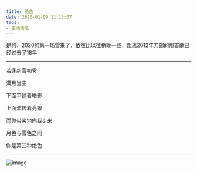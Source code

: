 ```yaml
---
title: 绝色
date: 2020-01-09 11:13:07
tags: 
- 生活随笔
---
```


是的，2020的第一场雪来了，依然比以往稍晚一些，距离2012年刀郎的那首歌已经过去了18年

***
若逢新雪初霁

满月当空

下面平铺着皓影

上面流转着亮银

而你带笑地向我步来

月色与雪色之间

你是第三种绝色

<!--more-->
***

![image](http://image.achiguo.com/624138FCACB56DEB3F5B9172D38592FE.jpg)
